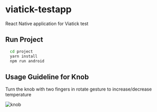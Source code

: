 # viatick-testapp
React Native application for Viatick test


## Run Project

```bash
  cd project
  yarn install
  npm run android
```

## Usage Guideline for Knob

Turn the knob with two fingers in rotate gesture to increase/decrease temperature

![knob](https://user-images.githubusercontent.com/35738646/197557712-068e688e-a2da-4281-b9cf-ff25749d7c79.jpeg)
